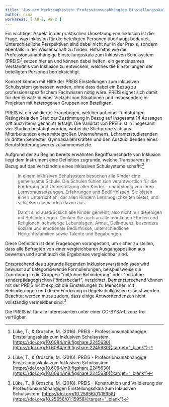 ```yaml
---
title: "Aus dem Werkzeugkasten: Professionsunabhängige Einstellungsskala zum Inklusiven Schulsystem (PREIS)" 
author: nina
workareas: [ AB-2, AB-2 ]
---
```


Ein wichtiger Aspekt in der praktischen Umsetzung von Inklusion ist die Frage, was Inklusion für die beteiligten Personen überhaupt bedeutet. Unterschiedliche Perspektiven sind dabei nicht nur in der Praxis, sondern ebenfalls in der Wissenschaft zu finden. Hilfsmittel wie die Professionsunabhängige Einstellungsskala zum Inklusiven Schulsystem (PREIS)[^1] setzen hier an und können dabei helfen, ein gemeinsames Verständnis von Inklusion zu entwickeln, welches die Einstellungen der beteiligten Personen berücksichtigt.

Konkret können mit Hilfe der PREIS Einstellungen zum inklusiven Schulsystem gemessen werden, ohne dass dabei ein Bezug zu professionsspezifischem Fachwissen nötig wäre. PREIS eignet sich damit für den Einsatz in einer Vielzahl von Situationen und insbesondere in Projekten mit heterogenen Gruppen von Beteiligten. 

PREIS ist ein validierter Fragebogen, welcher auf einer fünfstufigen Ratingskala den Grad der Zustimmung in Bezug auf insgesamt 14 Aussagen (oft auch Items genannt) erfragt. Die Validität von PREIS ist in insgesamt vier Studien bestätigt worden, wobei die Stichprobe sich aus Mitarbeitenden eines mittelgroßen Unternehmens, Lehramtsstudierenden im dritten Semester, Gymnasiallehrkräften und den Auszubildenden eines Berufsförderungswerks zusammensetzte.

Aufgrund der zu Beginn bereits erwähnten Begriffsunschärfe von Inklusion liegt dem Instrument eine Definition zugrunde, welche Transparenz in Bezug auf das Verständnis eines inklusiven Schulsystems schafft:[^1]

> In einem inklusiven Schulsystem besuchen alle Kinder eine gemeinsame Schule. Die Schulen fühlen sich verantwortlich für die Förderung und Unterstützung aller Kinder – unabhängig von ihren Lernvoraussetzungen, Erfahrungen und Bedürfnissen. Sie bieten einen Unterricht an, der allen Kindern Lernmöglichkeiten bietet, und schließen niemanden davon aus. 
>
> Damit sind ausdrücklich alle Kinder gemeint, also nicht nur diejenigen mit Behinderungen. Denken Sie auch an alle möglichen Ethnien und Religionen, schwierige Lebenslagen, Armut, Delinquenz, besondere soziale und emotionale Bedürfnisse, unterschiedliche Herkunftsfamilien sowie Talente und Begabungen.

Diese Definition ist dem Fragebogen vorangestellt, um sicher zu stellen, dass alle Befragten von einer vergleichbaren Ausgangsposition aus bewerten und somit auch die Ergebnisse vergleichbar sind.

Entsprechend des zugrunde liegenden Inklusionsverständnisses wird bewusst auf kategorisierende Formulierungen, beispielsweise die Zuordnung in die Gruppen "mit/ohne Behinderung" oder "mit/ohne sonderpädagogischen Förderbedarf", verzichtet. Dementsprechend können mit der PREIS nicht explizit die Einstellungen zu Menschen mit Behinderungen und deren Förderung in Regelschulklassen erfasst werden. Beachtet werden muss zudem, dass einige Antworttendenzen nicht vollständig vermeidbar sind.[^2]

Die PREIS ist für alle Interessierten unter einer CC-BYSA-Lizenz frei verfügbar.

[^1]: Lüke, T., & Grosche, M. (2016). PREIS - Professionsunabhängige Einstellungsskala zum Inklusiven Schulsystem. [https://doi.org/10.6084/m9.figshare.2245630](https://doi.org/10.6084/m9.figshare.2245630){:target="_blank"}

[^2]: Lüke, T., & Grosche, M. (2018). PREIS - Konstruktion und Validierung der Professionsunabhängigen Einstellungsskala zum Inklusiven Schulsystem. [https://doi.org/10.25656/01:15958](https://doi.org/10.25656/01:15958){:target="_blank"}

